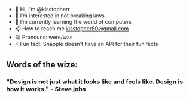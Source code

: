 - 👋 Hi, I’m @kisstopherr
- 👀 I’m interested in not breaking laws
- 🌱 I’m currently learning the world of computers
- 📫 How to reach me kisstopher80@gmail.com
- 😄 Pronouns: were/was
- ⚡ Fun fact: Snapple doesn't have an API for their fun facts

## Words of the wize:
### "Design is not just what it looks like and feels like. Design is how it works." - Steve jobs

<!---
kisstopherr/kisstopherr is a ✨ special ✨ repository because its `README.md` (this file) appears on your GitHub profile.
You can click the Preview link to take a look at your changes.
--->

